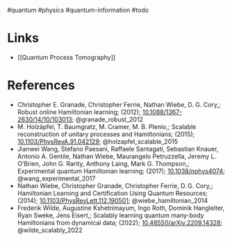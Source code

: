 #quantum #physics #quantum-information #todo 


# Links
- [[Quantum Process Tomography]]

# References
-  Christopher E. Granade, Christopher Ferrie, Nathan Wiebe, D. G. Cory,; Robust online Hamiltonian learning; (2012); [10.1088/1367-2630/14/10/103013](https://www.doi.org/10.1088/1367-2630/14/10/103013);  @granade_robust_2012 
- M. Holzäpfel, T. Baumgratz, M. Cramer, M. B. Plenio,; Scalable reconstruction of unitary processes and Hamiltonians; (2015); [10.1103/PhysRevA.91.042129](https://www.doi.org/10.1103/PhysRevA.91.042129);  @holzapfel_scalable_2015 
- Jianwei Wang, Stefano Paesani, Raffaele Santagati, Sebastian Knauer, Antonio A. Gentile, Nathan Wiebe, Maurangelo Petruzzella, Jeremy L. O’Brien, John G. Rarity, Anthony Laing, Mark G. Thompson,; Experimental quantum Hamiltonian learning; (2017); [10.1038/nphys4074](https://www.doi.org/10.1038/nphys4074);  @wang_experimental_2017 
- Nathan Wiebe, Christopher Granade, Christopher Ferrie, D. G. Cory,; Hamiltonian Learning and Certification Using Quantum Resources; (2014); [10.1103/PhysRevLett.112.190501](https://www.doi.org/10.1103/PhysRevLett.112.190501);  @wiebe_hamiltonian_2014 
- Frederik Wilde, Augustine Kshetrimayum, Ingo Roth, Dominik Hangleiter, Ryan Sweke, Jens Eisert,; Scalably learning quantum many-body Hamiltonians from dynamical data; (2022); [10.48550/arXiv.2209.14328](https://www.doi.org/10.48550/arXiv.2209.14328);  @wilde_scalably_2022 
